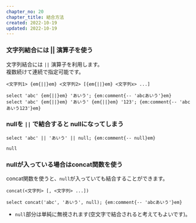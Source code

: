```yaml
---
chapter_no: 20
chapter_title: 結合方法
created: 2022-10-19
updated: 2022-10-19
---
```

### 文字列結合には || 演算子を使う
文字列結合には `||` 演算子を利用します。  
複数続けて連続で指定可能です。
```syntax
<文字列1> {em{||}em} <文字列2> [{em{||}em} <文字列x> ...]
```
```:例
select 'abc' {em{||}em} 'あいう'; {em:comment{-- 'abcあいう'}em}
select 'abc' {em{||}em} 'あいう' {em{||}em} '123'; {em:comment{-- 'abcあいう123'}em}
```

### nullを `||` で結合すると nullになってしまう
```:例
select 'abc' || 'あいう' || null; {em:comment{-- null}em}
```
```:出力結果
null
```

### nullが入っている場合はconcat関数を使う
concat関数を使うと、`null`が入っていても結合することができます。
```syntax
concat(<文字列> [, <文字列> ...])
```
```:例
select concat('abc', 'あいう', null); {em:comment{-- 'abcあいう'}em}
```
- `null`部分は単純に無視されます(空文字で結合されると考えてもよいです)。
